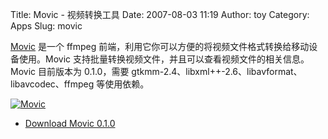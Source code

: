 Title: Movic - 视频转换工具
Date: 2007-08-03 11:19
Author: toy
Category: Apps
Slug: movic

[Movic](http://movic.osp.ir/) 是一个 ffmpeg
前端，利用它你可以方便的将视频文件格式转换给移动设备使用。Movic
支持批量转换视频文件，并且可以查看视频文件的相关信息。Movic 目前版本为
0.1.0，需要 gtkmm-2.4、libxml++-2.6、libavformat、libavcodec、ffmpeg
等使用依赖。

[![Movic](http://i.linuxtoy.org/i/2007/08/movic_s.png)](http://i.linuxtoy.org/i/2007/08/movic.png)

- [Download Movic
0.1.0](http://movic.osp.ir/index.php/page/downloads.html)
